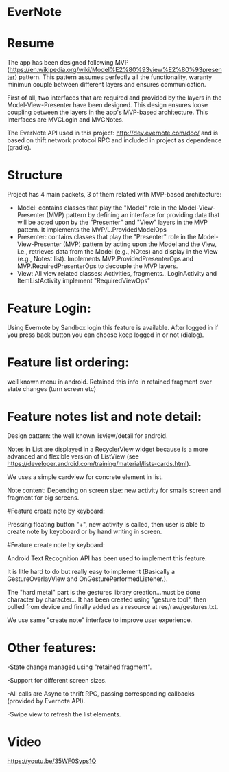 # EverNote

# Resume

The app has been designed following MVP (https://en.wikipedia.org/wiki/Model%E2%80%93view%E2%80%93presenter) pattern. 
This pattern assumes perfectly all the functionality, waranty minimun couple between different layers and ensures communication.

First of all, two interfaces that are required and provided by the layers in the Model-View-Presenter have been designed. 
This design ensures loose coupling between the layers in the app's MVP-based architecture.
This Interfaces are MVCLogin and MVCNotes.

The EverNote API used in this project: http://dev.evernote.com/doc/ and is based on thift network protocol RPC and included in 
project as dependence (gradle).

# Structure
Project has 4 main packets, 3 of them related with MVP-based architecture:
- Model: contains classes that play the "Model" role in the Model-View-Presenter (MVP)
  pattern by defining an interface for providing data that will be
  acted upon by the "Presenter" and "View" layers in the MVP pattern.
  It implements the MVP/L.ProvidedModelOps
- Presenter: contains classes that play the "Presenter" role in the Model-View-Presenter
 (MVP) pattern by acting upon the Model and the View, i.e.,
  retrieves data from the Model (e.g., NOtes) and
  display in the View (e.g., Notest list).
  Implements  MVP.ProvidedPresenterOps and
  MVP.RequiredPresenterOps to decouple the MVP layers.
- View: All view related classes: Activities, fragments.. LoginActivity and ItemListActivity implement "RequiredViewOps"

# Feature Login:

Using Evernote by Sandbox login this feature is available. After logged in if you press back button you can 
choose keep logged in or not (dialog).

# Feature list ordering: 
well known menu in android. 
Retained this info in retained fragment over state changes (turn screen etc)

# Feature notes list and note detail:

Design pattern: the well known lisview/detail for android.

Notes in List are displayed in a RecyclerView widget because is a more advanced and flexible version of ListView (see https://developer.android.com/training/material/lists-cards.html).

We uses a simple cardview for concrete element in list.

Note content: Depending on screen size: new activity for smalls screen and fragment for big screens.

#Feature create note by keyboard:

Pressing floating button "+", new activity is called, then user is able to create note by keyoboard or by hand writing in screen.

#Feature create note by keyboard:

Android Text Recognition API has been used to implement this feature.

It is litle hard to do but really easy to implement (Basically a GestureOverlayView and OnGesturePerformedListener.).

The "hard metal" part is the gestures library creation...must be done character by character... It has been created using "gesture tool", then pulled from device and finally added as a resource at res/raw/gestures.txt.

We use same "create note" interface to improve user experience.

# Other features:

-State change managed using "retained fragment".

-Support for different screen sizes.

-All calls are Async to thrift RPC, passing corresponding callbacks (provided by Evernote API).

-Swipe view to refresh the list elements.

# Video
https://youtu.be/35WF0Syps1Q








